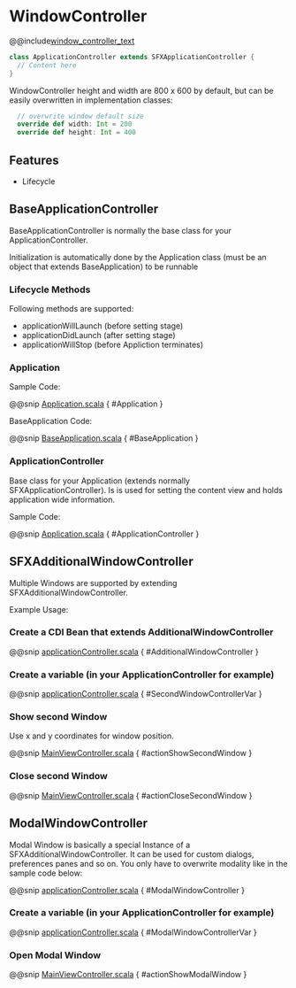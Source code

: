 # WindowController

@@include[window_controller_text](../includes/window_controller_text.md)


```scala
class ApplicationController extends SFXApplicationController {
  // Content here
}
```

WindowController height and width are 800 x 600 by default, but can be easily overwritten in implementation classes:

```scala
  // overwrite window default size
  override def width: Int = 200
  override def height: Int = 400

```

## Features

- Lifecycle

## BaseApplicationController

BaseApplicationController is normally the base class for your ApplicationController.

Initialization is automatically done by the Application class (must be an object that extends BaseApplication) to be runnable

### Lifecycle Methods

Following methods are supported:

* applicationWillLaunch (before setting stage)
* applicationDidLaunch (after setting stage)
* applicationWillStop (before Appliction terminates)

### Application

Sample Code:

@@snip [Application.scala](../../../../../demos/issues/src/main/scala/com/sfxcode/sapphire/javafx/demo/issues/Application.scala) { #Application }

BaseApplication Code:

@@snip [BaseApplication.scala](../../../../../src/main/scala/com/sfxcode/sapphire/javafx/application/SFXApplication.scala) { #BaseApplication }

### ApplicationController

Base class for your Application (extends normally SFXApplicationController). Is is used for setting the content view and holds application wide information.

Sample Code:

@@snip [Application.scala](../../../../../demos/issues/src/main/scala/com/sfxcode/sapphire/javafx/demo/issues/Application.scala) { #ApplicationController }

##  SFXAdditionalWindowController

Multiple Windows are supported by extending SFXAdditionalWindowController.

Example Usage:

### Create a CDI Bean that extends AdditionalWindowController

@@snip [applicationController.scala](../../../../../demos/windows/src/main/scala/com/sfxcode/sapphire/javafx/demo/windows/applicationController.scala) { #AdditionalWindowController }

### Create a variable (in your ApplicationController for example)

@@snip [applicationController.scala](../../../../../demos/windows/src/main/scala/com/sfxcode/sapphire/javafx/demo/windows/applicationController.scala) { #SecondWindowControllerVar }

### Show second Window

Use x and y coordinates for window position.

@@snip [MainViewController.scala](../../../../../demos/windows/src/main/scala/com/sfxcode/sapphire/javafx/demo/windows/controller/MainViewController.scala) { #actionShowSecondWindow }

### Close second Window

@@snip [MainViewController.scala](../../../../../demos/windows/src/main/scala/com/sfxcode/sapphire/javafx/demo/windows/controller/MainViewController.scala) { #actionCloseSecondWindow }


## ModalWindowController

Modal Window is basically a special Instance of a SFXAdditionalWindowController.
It can be used for custom dialogs, preferences panes and so on.
You only have to overwrite modality like in the sample code below:

@@snip [applicationController.scala](../../../../../demos/windows/src/main/scala/com/sfxcode/sapphire/javafx/demo/windows/applicationController.scala) { #ModalWindowController }

### Create a variable (in your ApplicationController for example)

@@snip [applicationController.scala](../../../../../demos/windows/src/main/scala/com/sfxcode/sapphire/javafx/demo/windows/applicationController.scala) { #ModalWindowControllerVar }


### Open Modal Window

@@snip [MainViewController.scala](../../../../../demos/windows/src/main/scala/com/sfxcode/sapphire/javafx/demo/windows/controller/MainViewController.scala) { #actionShowModalWindow }
